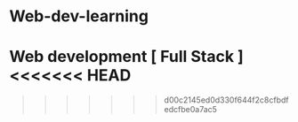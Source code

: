 # Web-dev-learning

Web development  [ Full Stack ]
<<<<<<< HEAD
=======


>>>>>>> d00c2145ed0d330f644f2c8cfbdfedcfbe0a7ac5
